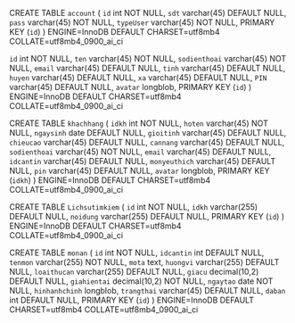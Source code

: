 CREATE TABLE `account` (
  `id` int NOT NULL,
  `sdt` varchar(45) DEFAULT NULL,
  `pass` varchar(45) NOT NULL,
  `typeUser` varchar(45) NOT NULL,
  PRIMARY KEY (`id`)
) ENGINE=InnoDB DEFAULT CHARSET=utf8mb4 COLLATE=utf8mb4_0900_ai_ci

  `id` int NOT NULL,
  `ten` varchar(45) NOT NULL,
  `sodienthoai` varchar(45) NOT NULL,
  `email` varchar(45) DEFAULT NULL,
  `tinh` varchar(45) DEFAULT NULL,
  `huyen` varchar(45) DEFAULT NULL,
  `xa` varchar(45) DEFAULT NULL,
  `PIN` varchar(45) DEFAULT NULL,
  `avatar` longblob,
  PRIMARY KEY (`id`)
) ENGINE=InnoDB DEFAULT CHARSET=utf8mb4 COLLATE=utf8mb4_0900_ai_ci

CREATE TABLE `khachhang` (
  `idkh` int NOT NULL,
  `hoten` varchar(45) NOT NULL,
  `ngaysinh` date DEFAULT NULL,
  `gioitinh` varchar(45) DEFAULT NULL,
  `chieucao` varchar(45) DEFAULT NULL,
  `cannang` varchar(45) DEFAULT NULL,
  `sodienthoai` varchar(45) NOT NULL,
  `email` varchar(45) DEFAULT NULL,
  `idcantin` varchar(45) DEFAULT NULL,
  `monyeuthich` varchar(45) DEFAULT NULL,
  `pin` varchar(45) DEFAULT NULL,
  `avatar` longblob,
  PRIMARY KEY (`idkh`)
) ENGINE=InnoDB DEFAULT CHARSET=utf8mb4 COLLATE=utf8mb4_0900_ai_ci

CREATE TABLE `Lichsutimkiem` (
  `id` int NOT NULL,
  `idkh` varchar(255) DEFAULT NULL,
  `noidung` varchar(255) DEFAULT NULL,
  PRIMARY KEY (`id`)
) ENGINE=InnoDB DEFAULT CHARSET=utf8mb4 COLLATE=utf8mb4_0900_ai_ci

CREATE TABLE `monan` (
  `id` int NOT NULL,
  `idcantin` int DEFAULT NULL,
  `tenmon` varchar(255) NOT NULL,
  `mota` text,
  `huongvi` varchar(255) DEFAULT NULL,
  `loaithucan` varchar(255) DEFAULT NULL,
  `giacu` decimal(10,2) DEFAULT NULL,
  `giahientai` decimal(10,2) NOT NULL,
  `ngaytao` date NOT NULL,
  `hinhanhchinh` longblob,
  `trangthai` varchar(45) DEFAULT NULL,
  `daban` int DEFAULT NULL,
  PRIMARY KEY (`id`)
) ENGINE=InnoDB DEFAULT CHARSET=utf8mb4 COLLATE=utf8mb4_0900_ai_ci
